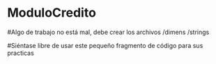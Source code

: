 # ModuloCredito

#Algo de trabajo no está mal, debe crear los archivos 
/dimens
/strings

#Siéntase libre de usar este pequeño fragmento de código para sus practicas 
